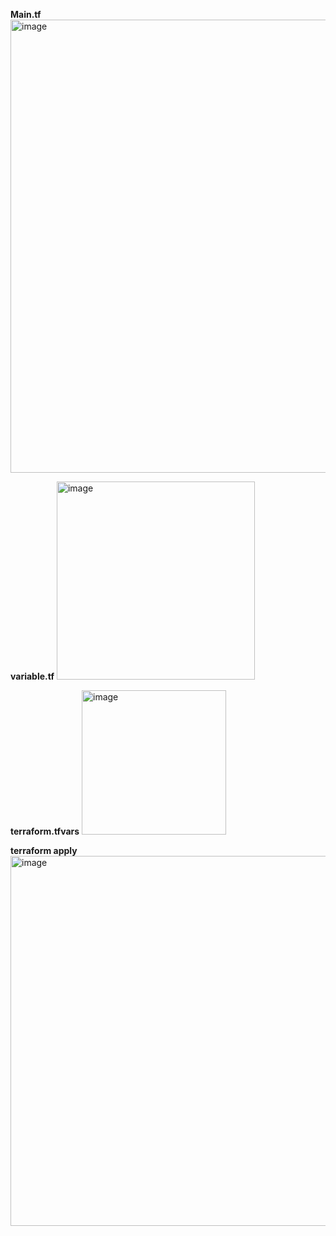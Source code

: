 **Main.tf**
<img width="725" alt="image" src="https://user-images.githubusercontent.com/94216363/225830329-cb440323-200f-4a67-8626-aeaf335c8d80.png">


**variable.tf**
<img width="317" alt="image" src="https://user-images.githubusercontent.com/94216363/225830837-1bf367e4-31fe-4c34-a468-a814c27173fc.png">


**terraform.tfvars**
<img width="231" alt="image" src="https://user-images.githubusercontent.com/94216363/225831078-9857e8c7-1418-45df-a05d-eafe89c04bd0.png">


**terraform apply**
<img width="592" alt="image" src="https://user-images.githubusercontent.com/94216363/225831610-ce55aac3-f5ba-4fc7-977a-d67a846b6cee.png">
